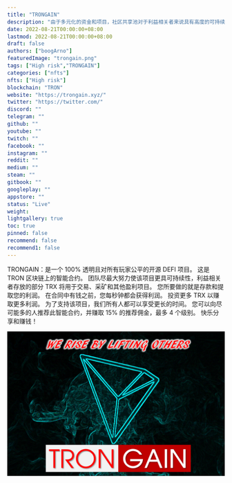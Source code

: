 ```yaml
---
title: "TRONGAIN"
description: "由于多元化的资金和项目，社区共享池对于利益相关者来说具有高度的可持续性。 高达 15% 的推荐奖金。 200% 的投资回报率。"
date: 2022-08-21T00:00:00+08:00
lastmod: 2022-08-21T00:00:00+08:00
draft: false
authors: ["boogArno"]
featuredImage: "trongain.png"
tags: ["High risk","TRONGAIN"]
categories: ["nfts"]
nfts: ["High risk"]
blockchain: "TRON"
website: "https://trongain.xyz/"
twitter: "https://twitter.com/"
discord: ""
telegram: ""
github: ""
youtube: ""
twitch: ""
facebook: ""
instagram: ""
reddit: ""
medium: ""
steam: ""
gitbook: ""
googleplay: ""
appstore: ""
status: "Live"
weight: 
lightgallery: true
toc: true
pinned: false
recommend: false
recommend1: false
---
```

TRONGAIN：是一个 100% 透明且对所有玩家公平的开源 DEFI 项目。 这是 TRON 区块链上的智能合约。 团队尽最大努力使该项目更具可持续性，利益相关者存放的部分 TRX 将用于交易、采矿和其他盈利项目。 您所要做的就是存款和提取您的利润。 在合同中有钱之前，您每秒钟都会获得利润。 投资更多 TRX 以赚取更多利润。 为了支持该项目，我们所有人都可以享受更长的时间。 您可以向尽可能多的人推荐此智能合约，并赚取 15% 的推荐佣金，最多 4 个级别。 快乐分享和赚钱！

![trongain-dapp-high-risk-tron-image1_196897e44642142a55a0ce806e5286e7](trongain-dapp-high-risk-tron-image1_196897e44642142a55a0ce806e5286e7.png)